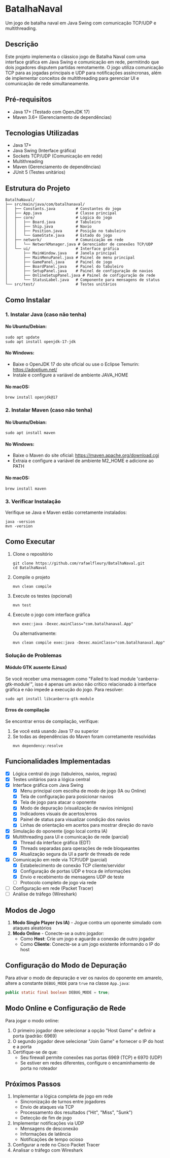 # BatalhaNaval
Um jogo de batalha naval em Java Swing com comunicação TCP/UDP e multithreading.

## Descrição
Este projeto implementa o clássico jogo de Batalha Naval com uma interface gráfica em Java Swing e comunicação em rede, permitindo que dois jogadores disputem partidas remotamente. O jogo utiliza comunicação TCP para as jogadas principais e UDP para notificações assíncronas, além de implementar conceitos de multithreading para gerenciar UI e comunicação de rede simultaneamente.

## Pré-requisitos
- Java 17+ (Testado com OpenJDK 17)
- Maven 3.6+ (Gerenciamento de dependências)

## Tecnologias Utilizadas
- Java 17+
- Java Swing (Interface gráfica)
- Sockets TCP/UDP (Comunicação em rede)
- Multithreading
- Maven (Gerenciamento de dependências)
- JUnit 5 (Testes unitários)

## Estrutura do Projeto
```
BatalhaNaval/
├── src/main/java/com/batalhanaval/
│   ├── Constants.java         # Constantes do jogo
│   ├── App.java               # Classe principal
│   ├── core/                  # Lógica do jogo
│   │   ├── Board.java         # Tabuleiro
│   │   ├── Ship.java          # Navio
│   │   ├── Position.java      # Posição no tabuleiro
│   │   └── GameState.java     # Estado do jogo
│   ├── network/               # Comunicação em rede
│   │   └── NetworkManager.java # Gerenciador de conexões TCP/UDP
│   └── ui/                    # Interface gráfica
│       ├── MainWindow.java    # Janela principal
│       ├── MainMenuPanel.java # Painel de menu principal
│       ├── GamePanel.java     # Painel de jogo
│       ├── BoardPanel.java    # Painel do tabuleiro
│       ├── SetupPanel.java    # Painel de configuração de navios
│       ├── OnlineSetupPanel.java # Painel de configuração de rede
│       └── StatusLabel.java   # Componente para mensagens de status
└── src/test/                  # Testes unitários
```

## Como Instalar

### 1. Instalar Java (caso não tenha)
#### No Ubuntu/Debian:
```
sudo apt update
sudo apt install openjdk-17-jdk
```

#### No Windows:
- Baixe o OpenJDK 17 do site oficial ou use o Eclipse Temurin: https://adoptium.net/
- Instale e configure a variável de ambiente JAVA_HOME

#### No macOS:
```
brew install openjdk@17
```

### 2. Instalar Maven (caso não tenha)
#### No Ubuntu/Debian:
```
sudo apt install maven
```

#### No Windows:
- Baixe o Maven do site oficial: https://maven.apache.org/download.cgi
- Extraia e configure a variável de ambiente M2_HOME e adicione ao PATH

#### No macOS:
```
brew install maven
```

### 3. Verificar Instalação
Verifique se Java e Maven estão corretamente instalados:
```
java -version
mvn -version
```

## Como Executar
1. Clone o repositório
   ```
   git clone https://github.com/rafaelfleury/BatalhaNaval.git
   cd BatalhaNaval
   ```

2. Compile o projeto
   ```
   mvn clean compile
   ```

3. Execute os testes (opcional)
   ```
   mvn test
   ```

4. Execute o jogo com interface gráfica
   ```
   mvn exec:java -Dexec.mainClass="com.batalhanaval.App"
   ```

   Ou alternativamente:
   ```
   mvn clean compile exec:java -Dexec.mainClass="com.batalhanaval.App"
   ```

### Solução de Problemas

#### Módulo GTK ausente (Linux)
Se você receber uma mensagem como "Failed to load module 'canberra-gtk-module'", isso é apenas um aviso não crítico relacionado à interface gráfica e não impede a execução do jogo. Para resolver:

```
sudo apt install libcanberra-gtk-module
```

#### Erros de compilação
Se encontrar erros de compilação, verifique:
1. Se você está usando Java 17 ou superior
2. Se todas as dependências do Maven foram corretamente resolvidas
   ```
   mvn dependency:resolve
   ```

## Funcionalidades Implementadas
- [x] Lógica central do jogo (tabuleiros, navios, regras)
- [x] Testes unitários para a lógica central
- [x] Interface gráfica com Java Swing
  - [x] Menu principal com escolha de modo de jogo (IA ou Online)
  - [x] Tela de configuração para posicionar navios
  - [x] Tela de jogo para atacar o oponente
  - [x] Modo de depuração (visualização de navios inimigos)
  - [x] Indicadores visuais de acertos/erros
  - [x] Painel de status para visualizar condição dos navios
  - [x] Linhas de orientação em acertos para mostrar direção do navio
- [x] Simulação do oponente (jogo local contra IA)
- [x] Multithreading para UI e comunicação de rede (parcial)
  - [x] Thread da interface gráfica (EDT)
  - [x] Threads separadas para operações de rede bloqueantes
  - [x] Atualização segura da UI a partir de threads de rede
- [x] Comunicação em rede via TCP/UDP (parcial)
  - [x] Estabelecimento de conexão TCP cliente/servidor
  - [x] Configuração de portas UDP e troca de informações
  - [x] Envio e recebimento de mensagens UDP de teste
  - [ ] Protocolo completo de jogo via rede
- [ ] Configuração em rede (Packet Tracer)
- [ ] Análise de tráfego (Wireshark)

## Modos de Jogo
1. **Modo Single Player (vs IA)** - Jogue contra um oponente simulado com ataques aleatórios
2. **Modo Online** - Conecte-se a outro jogador:
   - Como **Host**: Crie um jogo e aguarde a conexão de outro jogador
   - Como **Cliente**: Conecte-se a um jogo existente informando o IP do host

## Configuração do Modo de Depuração
Para ativar o modo de depuração e ver os navios do oponente em amarelo, altere a constante `DEBUG_MODE` para `true` na classe `App.java`:

```java
public static final boolean DEBUG_MODE = true;
```

## Modo Online e Configuração de Rede
Para jogar o modo online:
1. O primeiro jogador deve selecionar a opção "Host Game" e definir a porta (padrão: 6969)
2. O segundo jogador deve selecionar "Join Game" e fornecer o IP do host e a porta
3. Certifique-se de que:
   - Seu firewall permite conexões nas portas 6969 (TCP) e 6970 (UDP)
   - Se estiver em redes diferentes, configure o encaminhamento de porta no roteador

## Próximos Passos
1. Implementar a lógica completa de jogo em rede
   - Sincronização de turnos entre jogadores
   - Envio de ataques via TCP
   - Processamento dos resultados ("Hit", "Miss", "Sunk")
   - Detecção de fim de jogo
2. Implementar notificações via UDP
   - Mensagens de desconexão
   - Informações de latência
   - Notificações de tempo ocioso
3. Configurar a rede no Cisco Packet Tracer
4. Analisar o tráfego com Wireshark
